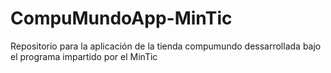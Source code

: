 # CompuMundoApp-MinTic
Repositorio para la aplicación de la tienda compumundo dessarrollada bajo el programa impartido por el MinTic
